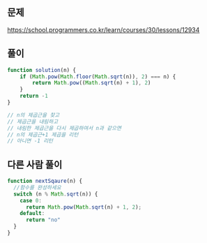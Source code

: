## 문제
https://school.programmers.co.kr/learn/courses/30/lessons/12934
## 풀이
```javascript
function solution(n) {
    if (Math.pow(Math.floor(Math.sqrt(n)), 2) === n) {
        return Math.pow((Math.sqrt(n) + 1), 2)
    }
    return -1
}

// n의 제곱근을 찾고
// 제곱근을 내림하고
// 내림한 제곱근을 다시 제곱하여서 n과 같으면
// n의 제곱근+1 제곱을 리턴
// 아니면 -1 리턴
```
## 다른 사람 풀이
```javascript
function nextSqaure(n) {
  //함수를 완성하세요
  switch (n % Math.sqrt(n)) {
    case 0:
      return Math.pow(Math.sqrt(n) + 1, 2);
    default:
      return "no"
  }
}
```
